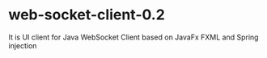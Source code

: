 # web-socket-client-0.2
It is UI client for Java WebSocket Client based on JavaFx FXML and Spring injection
